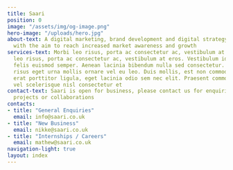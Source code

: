 ```yaml
---
title: Saari
position: 0
image: "/assets/img/og-image.png"
hero-image: "/uploads/hero.jpg"
about-text: A digital marketing, brand development and digital strategy consultancy,
  with the aim to reach increased market awareness and growth
services-text: Morbi leo risus, porta ac consectetur ac, vestibulum at eros. Morbi
  leo risus, porta ac consectetur ac, vestibulum at eros. Vestibulum id ligula porta
  felis euismod semper. Aenean lacinia bibendum nulla sed consectetur. Nullam quis
  risus eget urna mollis ornare vel eu leo. Duis mollis, est non commodo luctus, nisi
  erat porttitor ligula, eget lacinia odio sem nec elit. Praesent commodo cursus magna,
  vel scelerisque nisl consectetur et
contact-text: Saari is open for business, please contact us for enquiries, to discuss
  projects or collaborations
contacts:
- title: "General Enquiries"
  email: info@saari.co.uk
- title: "New Business"
  email: nikke@saari.co.uk
- title: "Internships / Careers"
  email: mathew@saari.co.uk
navigation-light: true
layout: index
---
```


